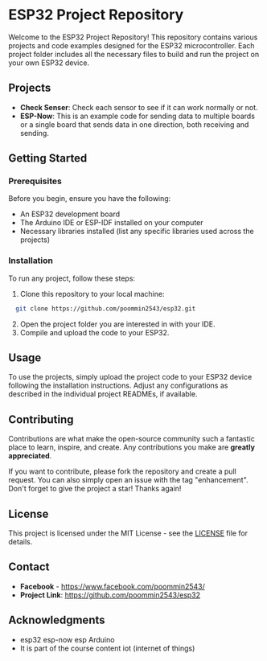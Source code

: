# ESP32 Project Repository

Welcome to the ESP32 Project Repository! This repository contains various projects and code examples designed for the ESP32 microcontroller. Each project folder includes all the necessary files to build and run the project on your own ESP32 device.

## Projects

- **Check Senser**: Check each sensor to see if it can work normally or not.
- **ESP-Now**: This is an example code for sending data to multiple boards or a single board that sends data in one direction, both receiving and sending.

## Getting Started

### Prerequisites

Before you begin, ensure you have the following:
- An ESP32 development board
- The Arduino IDE or ESP-IDF installed on your computer
- Necessary libraries installed (list any specific libraries used across the projects)

### Installation

To run any project, follow these steps:
1. Clone this repository to your local machine:
```bash
  git clone https://github.com/poommin2543/esp32.git
```


2. Open the project folder you are interested in with your IDE.
3. Compile and upload the code to your ESP32.

## Usage

To use the projects, simply upload the project code to your ESP32 device following the installation instructions. Adjust any configurations as described in the individual project READMEs, if available.

## Contributing

Contributions are what make the open-source community such a fantastic place to learn, inspire, and create. Any contributions you make are **greatly appreciated**.

If you want to contribute, please fork the repository and create a pull request. You can also simply open an issue with the tag "enhancement".
Don't forget to give the project a star! Thanks again!

## License

This project is licensed under the MIT License - see the [LICENSE](LICENSE) file for details.

## Contact

- **Facebook** - https://www.facebook.com/poommin2543/
- **Project Link**: https://github.com/poommin2543/esp32

## Acknowledgments

- esp32 esp-now esp Arduino
- It is part of the course content iot (internet of things)
